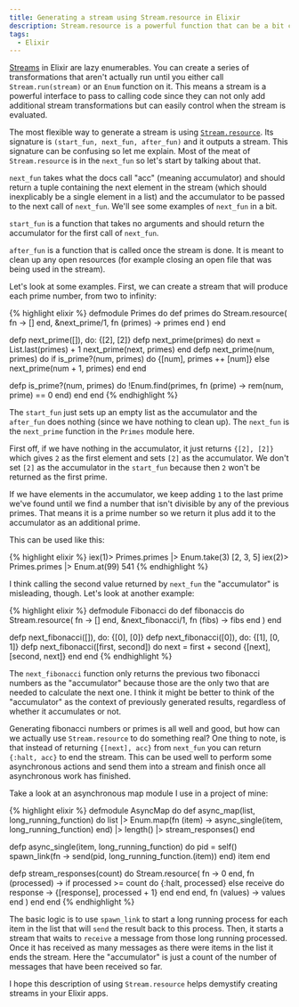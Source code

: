 ```yaml
---
title: Generating a stream using Stream.resource in Elixir
description: Stream.resource is a powerful function that can be a bit confusing to use. Peter guides you through some examples to get you started.
tags:
  - Elixir
---
```


[Streams](http://elixir-lang.org/docs/stable/elixir/Stream.html) in Elixir are
lazy enumerables. You can create a series of transformations that aren't
actually run until you either call `Stream.run(stream)` or an `Enum` function
on it. This means a stream is a powerful interface to pass to calling code since
they can not only add additional stream transformations but can easily control
when the stream is evaluated.

The most flexible way to generate a stream is using
[`Stream.resource`](http://elixir-lang.org/docs/stable/elixir/Stream.html#resource/3).
Its signature is `(start_fun, next_fun, after_fun)` and it outputs a stream.
This signature can be confusing so let me explain. Most of the meat of
`Stream.resource` is in the `next_fun` so let's start by talking about that.

`next_fun` takes what the docs call "acc" (meaning accumulator) and should
return a tuple containing the next element in the stream (which should
inexplicably be a single element in a list) and the accumulator to be passed to
the next call of `next_fun`. We'll see some examples of `next_fun` in a bit.

`start_fun` is a function that takes no arguments and should return the
accumulator for the first call of `next_fun`.

`after_fun` is a function that is called once the stream is done. It is meant to
clean up any open resources (for example closing an open file that was being
used in the stream).

Let's look at some examples. First, we can create a stream that will produce
each prime number, from two to infinity:

{% highlight elixir %}
defmodule Primes do
  def primes do
    Stream.resource(
      fn -> [] end,
      &next_prime/1,
      fn (primes) -> primes end
    )
  end

  defp next_prime([]), do: {[2], [2]}
  defp next_prime(primes) do
    next = List.last(primes) + 1
    next_prime(next, primes)
  end
  defp next_prime(num, primes) do
    if is_prime?(num, primes) do
      {[num], primes ++ [num]}
    else
      next_prime(num + 1, primes)
    end
  end

  defp is_prime?(num, primes) do
    !Enum.find(primes, fn (prime) -> rem(num, prime) == 0 end)
  end
end
{% endhighlight %}

The `start_fun` just sets up an empty list as the accumulator and the
`after_fun` does nothing (since we have nothing to clean up). The `next_fun` is
the `next_prime` function in the `Primes` module here.

First off, if we have nothing in the accumulator, it just returns `{[2], [2]}`
which gives `2` as the first element and sets `[2]` as the accumulator. We don't
set `[2]` as the accumulator in the `start_fun` because then `2` won't be
returned as the first prime.

If we have elements in the accumulator, we keep adding `1` to the last prime
we've found until we find a number that isn't divisible by any of the previous
primes. That means it is a prime number so we return it plus add it to the
accumulator as an additional prime.

This can be used like this:

{% highlight elixir %}
iex(1)> Primes.primes |> Enum.take(3)
[2, 3, 5]
iex(2)> Primes.primes |> Enum.at(99)
541
{% endhighlight %}

I think calling the second value returned by `next_fun` the "accumulator"
is misleading, though. Let's look at another example:

{% highlight elixir %}
defmodule Fibonacci do
  def fibonaccis do
    Stream.resource(
      fn -> [] end,
      &next_fibonacci/1,
      fn (fibs) -> fibs end
    )
  end

  defp next_fibonacci([]), do: {[0], [0]}
  defp next_fibonacci([0]), do: {[1], [0, 1]}
  defp next_fibonacci([first, second]) do
    next = first + second
    {[next], [second, next]}
  end
end
{% endhighlight %}

The `next_fibonacci` function only returns the previous two fibonacci
numbers as the "accumulator" because those are the only two that are needed to
calculate the next one. I think it might be better to think of the "accumulator"
as the context of previously generated results, regardless of whether it
accumulates or not.

Generating fibonacci numbers or primes is all well and good, but how can we
actually use `Stream.resource` to do something real? One thing to note, is that
instead of returning `{[next], acc}` from `next_fun` you can return `{:halt,
acc}` to end the stream. This can be used well to perform some asynchronous
actions and send them into a stream and finish once all asynchronous work has
finished.

Take a look at an asynchronous map module I use in a project of mine:

{% highlight elixir %}
defmodule AsyncMap do
  def async_map(list, long_running_function) do
    list |>
    Enum.map(fn (item) -> async_single(item, long_running_function) end) |>
    length() |>
    stream_responses()
  end

  defp async_single(item, long_running_function) do
    pid = self()
    spawn_link(fn -> send(pid, long_running_function.(item)) end)
    item
  end

  defp stream_responses(count) do
    Stream.resource(
      fn -> 0 end,
      fn (processed) ->
        if processed >= count do
          {:halt, processed}
        else
          receive do
            response -> {[response], processed + 1}
          end
        end
      end,
      fn (values) -> values end
    )
  end
end
{% endhighlight %}

The basic logic is to use `spawn_link` to start a long running process for each
item in the list that will `send` the result back to this process. Then, it
starts a stream that waits to `receive` a message from those long running
processed. Once it has received as many messages as there were items in the list
it ends the stream. Here the "accumulator" is just a count of the number of
messages that have been received so far.

I hope this description of using `Stream.resource` helps demystify creating
streams in your Elixir apps.
